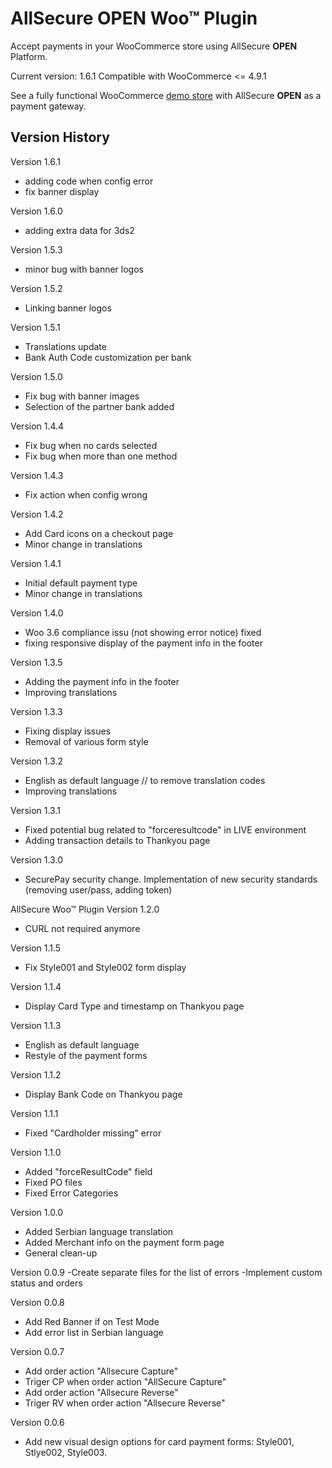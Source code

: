 # AllSecure OPEN Woo™ Plugin

Accept payments in your WooCommerce store using AllSecure **OPEN** Platform.

Current version: 1.6.1
Compatible with WooCommerce <= 4.9.1

See a fully functional WooCommerce <a href="http://demo.allsecure.xyz/cart/open/woo" target="_new">demo store</a> with AllSecure **OPEN** as a payment gateway.

## Version History
Version 1.6.1
- adding code when config error
- fix banner display

Version 1.6.0
- adding extra data for 3ds2

Version 1.5.3
- minor bug with banner logos

Version 1.5.2
- Linking banner logos


Version 1.5.1
- Translations update
- Bank Auth Code customization per bank

Version 1.5.0
- Fix bug with banner images
- Selection of the partner bank added

Version 1.4.4
- Fix bug when no cards selected
- Fix bug when more than one method

Version 1.4.3
- Fix action when config wrong

Version 1.4.2
- Add Card icons on a checkout page
- Minor change in translations

Version 1.4.1
- Initial default payment type
- Minor change in translations

Version 1.4.0
- Woo 3.6 compliance issu (not showing error notice) fixed
- fixing responsive display of the payment info in the footer

Version 1.3.5
- Adding the payment info in the footer
- Improving translations

Version 1.3.3
- Fixing display issues
- Removal of various form style

Version 1.3.2
- English as default language // to remove translation codes
- Improving translations

Version 1.3.1
- Fixed potential bug related to "forceresultcode" in LIVE environment
- Adding transaction details to Thankyou page

Version 1.3.0
- SecurePay security change. Implementation of new security standards (removing user/pass, adding token)

AllSecure Woo™ Plugin
Version 1.2.0
- CURL not required anymore

Version 1.1.5
- Fix Style001 and Style002 form display

Version 1.1.4
- Display Card Type and timestamp on Thankyou page

Version 1.1.3
- English as default language
- Restyle of the payment forms

Version 1.1.2
- Display Bank Code on Thankyou page

Version 1.1.1
- Fixed "Cardholder missing" error

Version 1.1.0
- Added "forceResultCode"  field
- Fixed PO files
- Fixed Error Categories

Version 1.0.0
- Added Serbian language translation
- Added Merchant info on the payment form page
- General clean-up

Version 0.0.9
-Create separate files for the list of errors
-Implement custom status and orders

Version 0.0.8
- Add Red Banner if on Test Mode
- Add error list in Serbian language

Version 0.0.7 
- Add order action "Allsecure Capture"
- Triger CP when order action "AllSecure Capture" 
- Add order action "Allsecure Reverse"
- Triger RV when order action "Allsecure Reverse" 

Version 0.0.6 
- Add new visual design options for card payment forms: Style001, Stlye002, Style003.

